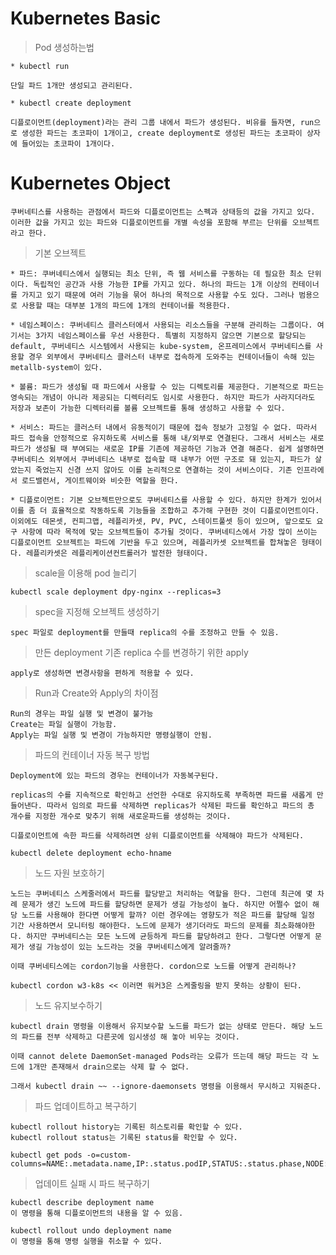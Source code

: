 # Kubernetes Basic

> Pod 생성하는법

    * kubectl run 
    
    단일 파드 1개만 생성되고 관리된다.

    * kubectl create deployment
    
    디플로이먼트(deployment)라는 관리 그룹 내에서 파드가 생성된다. 비유를 들자면, run으로 생성한 파드는 초코파이 1개이고, create deployment로 생성된 파드는 초코파이 상자에 들어있는 초코파이 1개이다.


# Kubernetes Object

    쿠버네티스를 사용하는 관점에서 파드와 디플로이먼트는 스펙과 상태등의 값을 가지고 있다. 이러한 값을 가지고 있는 파드와 디플로이먼트를 개별 속성을 포함해 부르는 단위를 오브젝트라고 한다. 

> 기본 오브젝트

    * 파드: 쿠버네티스에서 실행되는 최소 단위, 즉 웹 서비스를 구동하는 데 필요한 최소 단위이다. 독립적인 공간과 사용 가능한 IP를 가지고 있다. 하나의 파드는 1개 이상의 컨테이너를 가지고 있기 때문에 여러 기능을 묶어 하나의 목적으로 사용할 수도 있다. 그러나 범용으로 사용할 때는 대부분 1개의 파드에 1개의 컨테이너를 적용한다.
    
    * 네임스페이스: 쿠버네티스 클러스터에서 사용되는 리소스들을 구분해 관리하는 그룹이다. 여기서는 3가지 네임스페이스를 우선 사용한다. 특별히 지정하지 않으면 기본으로 할당되는 default, 쿠버네티스 시스템에서 사용되는 kube-system, 온프레미스에서 쿠버네티스를 사용할 경우 외부에서 쿠버네티스 클러스터 내부로 접속하게 도와주는 컨테이너들이 속해 있는 metallb-system이 있다.

    * 볼륨: 파드가 생성될 때 파드에서 사용할 수 있는 디렉토리를 제공한다. 기본적으로 파드는 영속되는 개념이 아니라 제공되는 디렉터리도 임시로 사용한다. 하지만 파드가 사라지더라도 저장과 보존이 가능한 디렉터리를 볼륨 오브젝트를 통해 생성하고 사용할 수 있다.

    * 서비스: 파드는 클러스터 내에서 유동적이기 때문에 접속 정보가 고정일 수 없다. 따라서 파드 접속을 안정적으로 유지하도록 서비스를 통해 내/외부로 연결된다. 그래서 서비스는 새로 파드가 생성될 때 부여되는 새로운 IP를 기존에 제공하던 기능과 연결 해준다. 쉽게 설명하면 쿠버네티스 외부에서 쿠버네티스 내부로 접속할 때 내부가 어떤 구조로 돼 있는지, 파드가 살았는지 죽었는지 신경 쓰지 않아도 이를 논리적으로 연결하는 것이 서비스이다. 기존 인프라에서 로드밸런서, 게이트웨이와 비슷한 역할을 한다. 

    * 디플로이먼트: 기본 오브젝트만으로도 쿠버네티스를 사용할 수 있다. 하지만 한계가 있어서 이를 좀 더 효율적으로 작동하도록 기능들을 조합하고 추가해 구현한 것이 디플로이먼트이다. 이외에도 데몬셋, 컨피그맵, 레플리카셋, PV, PVC, 스테이트풀셋 등이 있으며, 앞으로도 요구 사항에 따라 목적에 맞는 오브젝트들이 추가될 것이다. 쿠버네티스에서 가장 많이 쓰이는 디플로이먼트 오브젝트는 파드에 기반을 두고 있으며, 레플리카셋 오브젝트를 합쳐놓은 형태이다. 레플리카셋은 레플리케이션컨트롤러가 발전한 형태이다. 

> scale을 이용해 pod 늘리기

    kubectl scale deployment dpy-nginx --replicas=3

> spec을 지정해 오브젝트 생성하기

    spec 파일로 deployment를 만들때 replica의 수를 조정하고 만들 수 있음. 

> 만든 deployment 기존 replica 수를 변경하기 위한 apply

    apply로 생성하면 변경사항을 편하게 적용할 수 있다.

> Run과 Create와 Apply의 차이점

    Run의 경우는 파일 실행 및 변경이 불가능
    Create는 파일 실행이 가능함.
    Apply는 파일 실행 및 변경이 가능하지만 명령실행이 안됨. 

> 파드의 컨테이너 자동 복구 방법

    Deployment에 있는 파드의 경우는 컨테이너가 자동복구된다.

    replicas의 수를 지속적으로 확인하고 선언한 수대로 유지하도록 부족하면 파드를 새롭게 만들어낸다. 따라서 임의로 파드를 삭제하면 replicas가 삭제된 파드를 확인하고 파드의 총 개수를 지정한 개수로 맞추기 위해 새로운파드를 생성하는 것이다. 

    디플로이먼트에 속한 파드를 삭제하려면 상위 디플로이먼트를 삭제해야 파드가 삭제된다. 

    kubectl delete deployment echo-hname

> 노드 자원 보호하기 

    노드는 쿠버네티스 스케줄러에서 파드를 할당받고 처리하는 역할을 한다. 그런데 최근에 몇 차례 문제가 생긴 노드에 파드를 할당하면 문제가 생길 가능성이 높다. 하지만 어쩔수 없이 해당 노드를 사용해야 한다면 어떻게 할까? 이런 경우에는 영향도가 적은 파드를 할당해 일정 기간 사용하면서 모니터링 해야한다. 노드에 문제가 생기더라도 파드의 문제를 최소화해야한다. 하지만 쿠버네티스는 모든 노드에 균등하게 파드를 할당하려고 한다. 그렇다면 어떻게 문제가 생길 가능성이 있는 노드라는 것을 쿠버네티스에게 알려줄까?

    이때 쿠버네티스에는 cordon기능을 사용한다. cordon으로 노드를 어떻게 관리하나? 

    kubectl cordon w3-k8s << 이러면 워커3은 스케줄링을 받지 못하는 상황이 된다.


> 노드 유지보수하기

    kubectl drain 명령을 이용해서 유지보수할 노드를 파드가 없는 상태로 만든다. 해당 노드의 파드를 전부 삭제하고 다른곳에 임시생성 해 놓아 비우는 것이다.

    이때 cannot delete DaemonSet-managed Pods라는 오류가 뜨는데 해당 파드는 각 노드에 1개만 존재해서 drain으로는 삭제 할 수 없다. 

    그래서 kubectl drain ~~ --ignore-daemonsets 명령을 이용해서 무시하고 지워준다. 


> 파드 업데이트하고 복구하기

    kubectl rollout history는 기록된 히스토리를 확인할 수 있다.
    kubectl rollout status는 기록된 status를 확인할 수 있다. 

    kubectl get pods -o=custom-columns=NAME:.metadata.name,IP:.status.podIP,STATUS:.status.phase,NODE:.spec.nodeName


> 업데이트 실패 시 파드 복구하기

    kubectl describe deployment name
    이 명령을 통해 디플로이먼트의 내용을 알 수 있음.

    kubectl rollout undo deployment name
    이 명령을 통해 명령 실행을 취소할 수 있다.

    